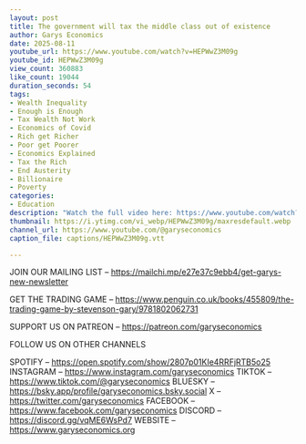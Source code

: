 ```yaml
---
layout: post
title: The government will tax the middle class out of existence
author: Garys Economics
date: 2025-08-11
youtube_url: https://www.youtube.com/watch?v=HEPWwZ3M09g
youtube_id: HEPWwZ3M09g
view_count: 360883
like_count: 19044
duration_seconds: 54
tags:
- Wealth Inequality
- Enough is Enough
- Tax Wealth Not Work
- Economics of Covid
- Rich get Richer
- Poor get Poorer
- Economics Explained
- Tax the Rich
- End Austerity
- Billionaire
- Poverty
categories:
- Education
description: "Watch the full video here: https://www.youtube.com/watch?v=KHdUAZnGS50"
thumbnail: https://i.ytimg.com/vi_webp/HEPWwZ3M09g/maxresdefault.webp
channel_url: https://www.youtube.com/@garyseconomics
caption_file: captions/HEPWwZ3M09g.vtt

---
```


JOIN OUR MAILING LIST – https://mailchi.mp/e27e37c9ebb4/get-garys-new-newsletter

GET THE TRADING GAME – https://www.penguin.co.uk/books/455809/the-trading-game-by-stevenson-gary/9781802062731 

SUPPORT US ON PATREON – https://patreon.com/garyseconomics

FOLLOW US ON OTHER CHANNELS

SPOTIFY – https://open.spotify.com/show/2807p01KIe4RRFjRTB5o25
INSTAGRAM – https://www.instagram.com/garyseconomics
TIKTOK – https://www.tiktok.com/@garyseconomics
BLUESKY – https://bsky.app/profile/garyseconomics.bsky.social
X – https://twitter.com/garyseconomics
FACEBOOK – https://www.facebook.com/garyseconomics
DISCORD – https://discord.gg/vqME6WsPd7
WEBSITE – https://www.garyseconomics.org
